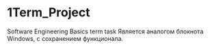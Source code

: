 # 1Term_Project
Software Engineering Basics term task
Является аналогом блокнота Windows, с сохранением функционала. 
